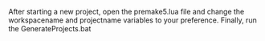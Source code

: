 After starting a new project, open the premake5.lua file and change the workspacename and projectname variables to your preference. Finally, run the GenerateProjects.bat
